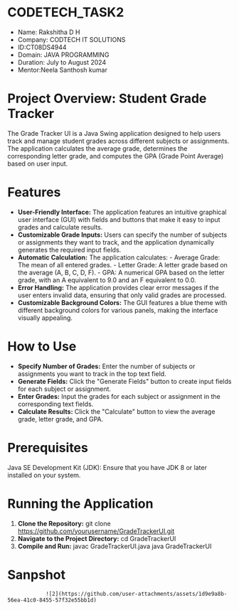 # CODETECH_TASK2

- Name: Rakshitha D H
- Company: CODTECH IT SOLUTIONS 
- ID:CT08DS4944
- Domain: JAVA PROGRAMMING
- Duration: July to August 2024 
- Mentor:Neela Santhosh kumar

# Project Overview: **Student Grade Tracker**
The Grade Tracker UI is a Java Swing application designed to help users track and manage student grades across different subjects or assignments. The application calculates the average grade, determines the corresponding letter grade, and computes the GPA (Grade Point Average) based on user input.

# Features
- **User-Friendly Interface:** The application features an intuitive graphical user interface (GUI) with fields and buttons that make it easy to input grades and calculate results.
- **Customizable Grade Inputs:** Users can specify the number of subjects or assignments they want to track, and the application dynamically generates the required input fields.
- **Automatic Calculation:** The application calculates:
        - Average Grade: The mean of all entered grades.
        - Letter Grade: A letter grade based on the average (A, B, C, D, F).
        - GPA: A numerical GPA based on the letter grade, with an A equivalent to 9.0 and an F equivalent to 0.0.
- **Error Handling:** The application provides clear error messages if the user enters invalid data, ensuring that only valid grades are processed.
- **Customizable Background Colors:** The GUI features a blue theme with different background colors for various panels, making the interface visually appealing.

# How to Use
- **Specify Number of Grades:** Enter the number of subjects or assignments you want to track in the top text field.
- **Generate Fields:** Click the "Generate Fields" button to create input fields for each subject or assignment.
- **Enter Grades:** Input the grades for each subject or assignment in the corresponding text fields.
- **Calculate Results:** Click the "Calculate" button to view the average grade, letter grade, and GPA.

# Prerequisites
Java SE Development Kit (JDK): Ensure that you have JDK 8 or later installed on your system.

# Running the Application
1. **Clone the Repository:** git clone https://github.com/yourusername/GradeTrackerUI.git
2. **Navigate to the Project Directory:** cd GradeTrackerUI
3. **Compile and Run:** javac GradeTrackerUI.java
                        java GradeTrackerUI
# Sanpshot
                ![2](https://github.com/user-attachments/assets/1d9e9a8b-56ea-41c0-8455-57f32e55bb1d)

